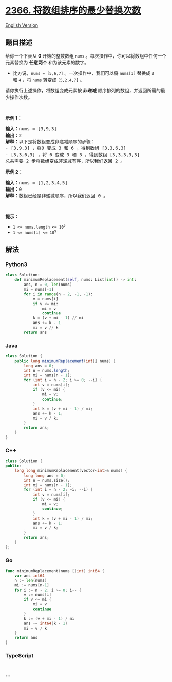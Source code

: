 # [2366. 将数组排序的最少替换次数](https://leetcode.cn/problems/minimum-replacements-to-sort-the-array)

[English Version](/solution/2300-2399/2366.Minimum%20Replacements%20to%20Sort%20the%20Array/README_EN.md)

## 题目描述

<!-- 这里写题目描述 -->

<p>给你一个下表从 <strong>0</strong>&nbsp;开始的整数数组&nbsp;<code>nums</code>&nbsp;。每次操作中，你可以将数组中任何一个元素替换为&nbsp;<strong>任意两个</strong>&nbsp;和为该元素的数字。</p>

<ul>
	<li>比方说，<code>nums = [5,6,7]</code>&nbsp;。一次操作中，我们可以将&nbsp;<code>nums[1]</code> 替换成&nbsp;<code>2</code> 和&nbsp;<code>4</code>&nbsp;，将&nbsp;<code>nums</code>&nbsp;转变成&nbsp;<code>[5,2,4,7]</code>&nbsp;。</li>
</ul>

<p>请你执行上述操作，将数组变成元素按 <strong>非递减</strong> 顺序排列的数组，并返回所需的最少操作次数。</p>

<p>&nbsp;</p>

<p><strong>示例 1：</strong></p>

<pre>
<b>输入：</b>nums = [3,9,3]
<b>输出：</b>2
<b>解释：</b>以下是将数组变成非递减顺序的步骤：
- [3,9,3] ，将9 变成 3 和 6 ，得到数组 [3,3,6,3] 
- [3,3,6,3] ，将 6 变成 3 和 3 ，得到数组 [3,3,3,3,3] 
总共需要 2 步将数组变成非递减有序，所以我们返回 2 。
</pre>

<p><strong>示例 2：</strong></p>

<pre>
<b>输入：</b>nums = [1,2,3,4,5]
<b>输出：</b>0
<b>解释：</b>数组已经是非递减顺序，所以我们返回 0 。
</pre>

<p>&nbsp;</p>

<p><strong>提示：</strong></p>

<ul>
	<li><code>1 &lt;= nums.length &lt;= 10<sup>5</sup></code></li>
	<li><code>1 &lt;= nums[i] &lt;= 10<sup>9</sup></code></li>
</ul>

## 解法

<!-- 这里可写通用的实现逻辑 -->

<!-- tabs:start -->

### **Python3**

<!-- 这里可写当前语言的特殊实现逻辑 -->

```python
class Solution:
    def minimumReplacement(self, nums: List[int]) -> int:
        ans, n = 0, len(nums)
        mi = nums[-1]
        for i in range(n - 2, -1, -1):
            v = nums[i]
            if v <= mi:
                mi = v
                continue
            k = (v + mi - 1) // mi
            ans += k - 1
            mi = v // k
        return ans
```

### **Java**

<!-- 这里可写当前语言的特殊实现逻辑 -->

```java
class Solution {
    public long minimumReplacement(int[] nums) {
        long ans = 0;
        int n = nums.length;
        int mi = nums[n - 1];
        for (int i = n - 2; i >= 0; --i) {
            int v = nums[i];
            if (v <= mi) {
                mi = v;
                continue;
            }
            int k = (v + mi - 1) / mi;
            ans += k - 1;
            mi = v / k;
        }
        return ans;
    }
}
```

### **C++**

```cpp
class Solution {
public:
    long long minimumReplacement(vector<int>& nums) {
        long long ans = 0;
        int n = nums.size();
        int mi = nums[n - 1];
        for (int i = n - 2; ~i; --i) {
            int v = nums[i];
            if (v <= mi) {
                mi = v;
                continue;
            }
            int k = (v + mi - 1) / mi;
            ans += k - 1;
            mi = v / k;
        }
        return ans;
    }
};
```

### **Go**

```go
func minimumReplacement(nums []int) int64 {
	var ans int64
	n := len(nums)
	mi := nums[n-1]
	for i := n - 2; i >= 0; i-- {
		v := nums[i]
		if v <= mi {
			mi = v
			continue
		}
		k := (v + mi - 1) / mi
		ans += int64(k - 1)
		mi = v / k
	}
	return ans
}
```

### **TypeScript**

```ts

```

### **...**

```

```

<!-- tabs:end -->

